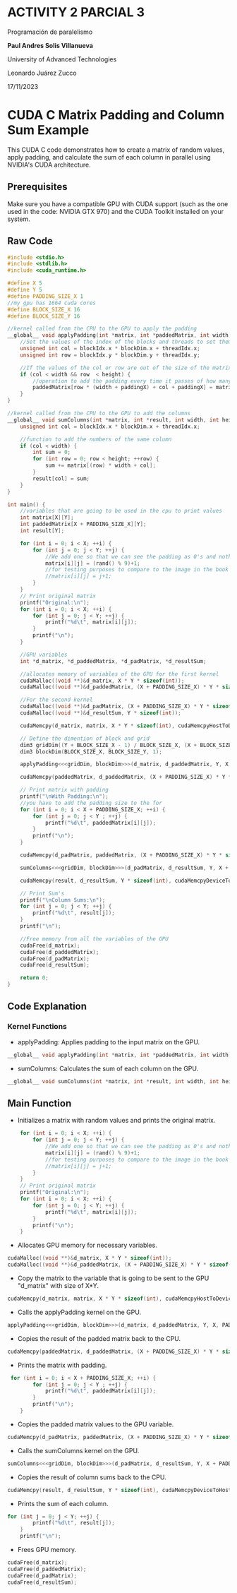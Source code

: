 # ACTIVITY 2 PARCIAL 3

Programación de paralelismo

**Paul Andres Solis Villanueva**

University of Advanced Technologies

Leonardo Juárez Zucco

17/11/2023

# CUDA C Matrix Padding and Column Sum Example

This CUDA C code demonstrates how to create a matrix of random values, apply padding, and calculate the sum of each column in parallel using NVIDIA's CUDA architecture.

## Prerequisites

Make sure you have a compatible GPU with CUDA support (such as the one used in the code: NVIDIA GTX 970) and the CUDA Toolkit installed on your system.

## Raw Code
```cpp
#include <stdio.h>
#include <stdlib.h>
#include <cuda_runtime.h>

#define X 5
#define Y 5
#define PADDING_SIZE_X 1
//my gpu has 1664 cuda cores
#define BLOCK_SIZE_X 16
#define BLOCK_SIZE_Y 16

//kernel called from the CPU to the GPU to apply the padding
__global__ void applyPadding(int *matrix, int *paddedMatrix, int width, int height, int paddingX) {
    //Set the values of the index of the blocks and threads to set them on each index
    unsigned int col = blockIdx.x * blockDim.x + threadIdx.x;
    unsigned int row = blockIdx.y * blockDim.y + threadIdx.y;

    //If the values of the col or row are out of the size of the matrix
    if (col < width && row  < height) {
        //operation to add the padding every time it passes of how many numbers are in the row
        paddedMatrix[row * (width + paddingX) + col + paddingX] = matrix[row * width + col];
    }
}

//kernel called from the CPU to the GPU to add the columns
__global__ void sumColumns(int *matrix, int *result, int width, int height) {
    unsigned int col = blockIdx.x * blockDim.x + threadIdx.x;

    //function to add the numbers of the same column
    if (col < width) {
        int sum = 0;
        for (int row = 0; row < height; ++row) {
            sum += matrix[(row) * width + col];
        }
        result[col] = sum;
    }
}

int main() {
    //variables that are going to be used in the cpu to print values
    int matrix[X][Y];
    int paddedMatrix[X + PADDING_SIZE_X][Y];
    int result[Y];

    for (int i = 0; i < X; ++i) {
        for (int j = 0; j < Y; ++j) {
            //We add one so that we can see the padding as 0's and nothing else
            matrix[i][j] = (rand() % 9)+1;
            //for testing purposes to compare to the image in the book
            //matrix[i][j] = j+1;
        }
    }
    // Print original matrix
    printf("Original:\n");
    for (int i = 0; i < X; ++i) {
        for (int j = 0; j < Y; ++j) {
            printf("%d\t", matrix[i][j]);
        }
        printf("\n");
    }

    //GPU variables
    int *d_matrix, *d_paddedMatrix, *d_padMatrix, *d_resultSum;

    //allocates memory of variables of the GPU for the first kernel
    cudaMalloc((void **)&d_matrix, X * Y * sizeof(int));
    cudaMalloc((void **)&d_paddedMatrix, (X + PADDING_SIZE_X) * Y * sizeof(int));

    //For the second kernel
    cudaMalloc((void **)&d_padMatrix, (X + PADDING_SIZE_X) * Y * sizeof(int));
    cudaMalloc((void **)&d_resultSum, Y * sizeof(int));

    cudaMemcpy(d_matrix, matrix, X * Y * sizeof(int), cudaMemcpyHostToDevice);

    // Define the dimention of block and grid
    dim3 gridDim((Y + BLOCK_SIZE_X - 1) / BLOCK_SIZE_X, (X + BLOCK_SIZE_Y - 1) / BLOCK_SIZE_Y, 1);
    dim3 blockDim(BLOCK_SIZE_X, BLOCK_SIZE_Y, 1);

    applyPadding<<<gridDim, blockDim>>>(d_matrix, d_paddedMatrix, Y, X, PADDING_SIZE_X);

    cudaMemcpy(paddedMatrix, d_paddedMatrix, (X + PADDING_SIZE_X) * Y * sizeof(int), cudaMemcpyDeviceToHost);

    // Print matrix with padding
    printf("\nWith Padding:\n");
    //you have to add the padding size to the for
    for (int i = 0; i < X + PADDING_SIZE_X; ++i) {
        for (int j = 0; j < Y ; ++j) {
            printf("%d\t", paddedMatrix[i][j]);
        }
        printf("\n");
    }

    cudaMemcpy(d_padMatrix, paddedMatrix, (X + PADDING_SIZE_X) * Y * sizeof(int), cudaMemcpyHostToDevice);

    sumColumns<<<gridDim, blockDim>>>(d_padMatrix, d_resultSum, Y, X + PADDING_SIZE_X);

    cudaMemcpy(result, d_resultSum, Y * sizeof(int), cudaMemcpyDeviceToHost);

    // Print Sum's
    printf("\nColumn Sums:\n");
    for (int j = 0; j < Y; ++j) {
        printf("%d\t", result[j]);
    }
    printf("\n");

    //Free memory from all the variables of the GPU
    cudaFree(d_matrix);
    cudaFree(d_paddedMatrix);
    cudaFree(d_padMatrix);
    cudaFree(d_resultSum);

    return 0;
}
```

## Code Explanation
### Kernel Functions

- applyPadding: Applies padding to the input matrix on the GPU.

```cpp
__global__ void applyPadding(int *matrix, int *paddedMatrix, int width, int height, int paddingX)
```
- sumColumns: Calculates the sum of each column on the GPU.
```cpp
__global__ void sumColumns(int *matrix, int *result, int width, int height)
```

## Main Function
- Initializes a matrix with random values and prints the original matrix.
```cpp
    for (int i = 0; i < X; ++i) {
        for (int j = 0; j < Y; ++j) {
            //We add one so that we can see the padding as 0's and nothing else
            matrix[i][j] = (rand() % 9)+1;
            //for testing purposes to compare to the image in the book
            //matrix[i][j] = j+1;
        }
    }
    // Print original matrix
    printf("Original:\n");
    for (int i = 0; i < X; ++i) {
        for (int j = 0; j < Y; ++j) {
            printf("%d\t", matrix[i][j]);
        }
        printf("\n");
    }
```

- Allocates GPU memory for necessary variables.
```cpp
cudaMalloc((void **)&d_matrix, X * Y * sizeof(int));
cudaMalloc((void **)&d_paddedMatrix, (X + PADDING_SIZE_X) * Y * sizeof(int));
```

- Copy the matrix to the variable that is going to be sent to the GPU "d_matrix" with size of X*Y.
```cpp
cudaMemcpy(d_matrix, matrix, X * Y * sizeof(int), cudaMemcpyHostToDevice);
```

- Calls the applyPadding kernel on the GPU.
```cpp
applyPadding<<<gridDim, blockDim>>>(d_matrix, d_paddedMatrix, Y, X, PADDING_SIZE_X);
```

- Copies the result of the padded matrix back to the CPU.
```cpp
cudaMemcpy(paddedMatrix, d_paddedMatrix, (X + PADDING_SIZE_X) * Y * sizeof(int), cudaMemcpyDeviceToHost);
```

- Prints the matrix with padding.
```cpp
 for (int i = 0; i < X + PADDING_SIZE_X; ++i) {
        for (int j = 0; j < Y ; ++j) {
            printf("%d\t", paddedMatrix[i][j]);
        }
        printf("\n");
    }
```

- Copies the padded matrix values to the GPU variable.
```cpp
cudaMemcpy(d_padMatrix, paddedMatrix, (X + PADDING_SIZE_X) * Y * sizeof(int), cudaMemcpyHostToDevice);
```

- Calls the sumColumns kernel on the GPU.
```cpp
sumColumns<<<gridDim, blockDim>>>(d_padMatrix, d_resultSum, Y, X + PADDING_SIZE_X);
```

- Copies the result of column sums back to the CPU.
```cpp
cudaMemcpy(result, d_resultSum, Y * sizeof(int), cudaMemcpyDeviceToHost);
```

- Prints the sum of each column.
```cpp
for (int j = 0; j < Y; ++j) {
        printf("%d\t", result[j]);
    }
    printf("\n");
```

- Frees GPU memory.
```cpp
cudaFree(d_matrix);
cudaFree(d_paddedMatrix);
cudaFree(d_padMatrix);
cudaFree(d_resultSum);
```


